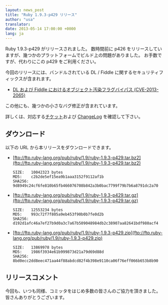 ```yaml
---
layout: news_post
title: "Ruby 1.9.3-p429 リリース"
author: "usa"
translator:
date: 2013-05-14 17:00:00 +0000
lang: ja
---
```


Ruby 1.9.3-p429 がリリースされました。
数時間前に p426 をリリースしていますが、幾つかのプラットフォームでビルド上の問題がありました。
お手数ですが、代わりにこの p429 をご利用ください。

今回のリリースには、バンドルされている DL / Fiddle に関するセキュリティフィックスが含まれます。

* [DL および Fiddle におけるオブジェクト汚染フラグバイパス (CVE-2013-2065)](/ja/news/2013/05/14/taint-bypass-dl-fiddle-cve-2013-2065/)

この他にも、幾つかの小さなバグ修正が含まれています。

詳しくは、対応する[チケット](https://bugs.ruby-lang.org/projects/ruby-193/issues?set_filter=1&amp;status_id=5)および [ChangeLog](http://svn.ruby-lang.org/repos/ruby/tags/v1_9_3_429/ChangeLog) を確認して下さい。

## ダウンロード

以下の URL から本リリースをダウンロードできます。

* [ftp://ftp.ruby-lang.org/pub/ruby/1.9/ruby-1.9.3-p429.tar.bz2](ftp://ftp.ruby-lang.org/pub/ruby/1.9/ruby-1.9.3-p429.tar.bz2)

      SIZE:   10042323 bytes
      MD5:    c2b2de5ef15ea9b1aaa3152f9112af1b
      SHA256: 9d8949c24cf6fe810b65fb466076708b842a3b0bac7799f79b7b6a8791dc2a70

* [ftp://ftp.ruby-lang.org/pub/ruby/1.9/ruby-1.9.3-p429.tar.gz](ftp://ftp.ruby-lang.org/pub/ruby/1.9/ruby-1.9.3-p429.tar.gz)

      SIZE:   12553234 bytes
      MD5:    993c72f7f805a9eb453f90b0b7fe0d2b
      SHA256: d192d1afc46a7ef27b9d0a3c7a67b509048984db2c38907aa82641bdf980acf4

* [ftp://ftp.ruby-lang.org/pub/ruby/1.9/ruby-1.9.3-p429.zip](ftp://ftp.ruby-lang.org/pub/ruby/1.9/ruby-1.9.3-p429.zip)

      SIZE:   13869978 bytes
      MD5:    1986f3934e61b999873d21a79d69d88d
      SHA256: 8bd0ecc2dd8eec471aa44f88abdcd82f4b398e9110ca06f76eff066b653b8b90

## リリースコメント

今回も、いつも同様、コミッタをはじめ多数の皆さんのご協力を頂きました。 皆さんありがとうございます。
